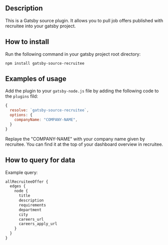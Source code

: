 ## Description
This is a Gatsby source plugin. It allows you to pull job offers published with recruitee into your gatsby project.

## How to install
Run the following command in your gatsby project root directory:

    npm install gatsby-source-recruitee

## Examples of usage

Add the plugin to your `gatsby-node.js` file by adding the following code to the `plugins` fild:

```javascript
{
  resolve: `gatsby-source-recruitee`,
  options: {
    companyName: "COMPANY-NAME",
  }
}
```
Replaye the "COMPANY-NAME" with your company name given by recruitee. You can find it at the top of your dashboard overview in recruitee.
    
## How to query for data
Example query:
```graphql
allRecruiteeOffer {
  edges {
    node {
      title
      description
      requirements
      department
      city
      careers_url
      careers_apply_url
    }
  }
}
```
